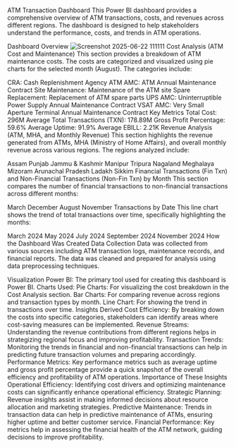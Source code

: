 ATM Transaction Dashboard
This Power BI dashboard provides a comprehensive overview of ATM transactions, costs, and revenues across different regions. The dashboard is designed to help stakeholders understand the performance, costs, and trends in ATM operations.

Dashboard Overview
![Screenshot 2025-06-22 111111](https://github.com/user-attachments/assets/5e1ebb9e-878d-4ea3-9cfb-bc40f6d6737c)
Cost Analysis (ATM Cost and Maintenance)
This section provides a breakdown of ATM maintenance costs. The costs are categorized and visualized using pie charts for the selected month (August). The categories include:

CRA: Cash Replenishment Agency
ATM AMC: ATM Annual Maintenance Contract
Site Maintenance: Maintenance of the ATM site
Spare Replacement: Replacement of ATM spare parts
UPS AMC: Uninterruptible Power Supply Annual Maintenance Contract
VSAT AMC: Very Small Aperture Terminal Annual Maintenance Contract
Key Metrics
Total Cost: 296M
Average Total Transactions (TXN): 178.89M
Gross Profit Percentage: 59.6%
Average Uptime: 91.9%
Average EBILL: 2.21K
Revenue Analysis (ATM, MHA, and Monthly Revenue)
This section highlights the revenue generated from ATMs, MHA (Ministry of Home Affairs), and overall monthly revenue across various regions. The regions analyzed include:

Assam
Punjab
Jammu & Kashmir
Manipur
Tripura
Nagaland
Meghalaya
Mizoram
Arunachal Pradesh
Ladakh
Sikkim
Financial Transactions (Fin Txn) and Non-Financial Transactions (Non-Fin Txn) by Month
This section compares the number of financial transactions to non-financial transactions across different months:

March
December
August
November
Transactions by Date
This line chart shows the trend of total transactions over time, specifically highlighting the months:

March 2024
May 2024
July 2024
September 2024
November 2024
How the Dashboard Was Created
Data Collection
Data was collected from various sources including ATM transaction logs, maintenance records, and financial reports. The data was cleaned and prepared for analysis using data preprocessing techniques.

Visualization
Power BI: The primary tool used for creating this dashboard is Power BI.
Charts Used:
Pie Charts: For visualizing the cost breakdown in the Cost Analysis section.
Bar Charts: For comparing revenue across regions and transaction types by month.
Line Chart: For showing the trend in transactions over time.
Insights Derived
Cost Efficiency: By breaking down the costs into specific categories, stakeholders can identify areas where cost-saving measures can be implemented.
Revenue Streams: Understanding the revenue contributions from different regions helps in strategizing regional focus and improving profitability.
Transaction Trends: Monitoring the trends in financial and non-financial transactions can help in predicting future transaction volumes and preparing accordingly.
Performance Metrics: Key performance metrics such as average uptime and gross profit percentage provide a quick snapshot of the overall efficiency and profitability of ATM operations.
Importance of These Insights
Operational Efficiency: Identifying cost drivers and optimizing maintenance costs can significantly enhance operational efficiency.
Strategic Planning: Revenue insights assist in making informed decisions about resource allocation and marketing strategies.
Predictive Maintenance: Trends in transaction data can help in predictive maintenance of ATMs, ensuring higher uptime and better customer service.
Financial Performance: Key metrics help in assessing the financial health of the ATM network, guiding decisions to improve profitability.

